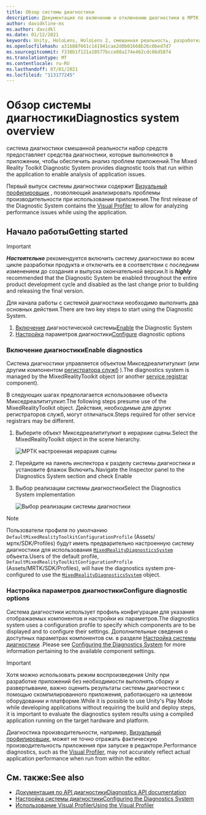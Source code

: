 ```yaml
---
title: Обзор системы диагностики
description: Документация по включению и отключению диагностики в МРТК
author: davidkline-ms
ms.author: davidkl
ms.date: 01/12/2021
keywords: Unity, HoloLens, HoloLens 2, смешанная реальность, разработка, MRTK
ms.openlocfilehash: a31b88f661c141941cae2d0b01668b26c0bed7d7
ms.sourcegitcommit: f338b1f121a10577bcce08a174e462cdc86d5874
ms.translationtype: MT
ms.contentlocale: ru-RU
ms.lasthandoff: 07/01/2021
ms.locfileid: "113177245"
---
```

# <a name="diagnostics-system-overview"></a><span data-ttu-id="4e66d-104">Обзор системы диагностики</span><span class="sxs-lookup"><span data-stu-id="4e66d-104">Diagnostics system overview</span></span>

<span data-ttu-id="4e66d-105">система диагностики смешанной реальности набор средств предоставляет средства диагностики, которые выполняются в приложении, чтобы обеспечить анализ проблем приложений.</span><span class="sxs-lookup"><span data-stu-id="4e66d-105">The Mixed Reality Toolkit Diagnostic System provides diagnostic tools that run within the application to enable analysis of application issues.</span></span>

<span data-ttu-id="4e66d-106">Первый выпуск системы диагностики содержит [Визуальный профилировщик](using-visual-profiler.md) , позволяющий анализировать проблемы производительности при использовании приложения.</span><span class="sxs-lookup"><span data-stu-id="4e66d-106">The first release of the Diagnostic System contains the [Visual Profiler](using-visual-profiler.md) to allow for analyzing performance issues while using the application.</span></span>

## <a name="getting-started"></a><span data-ttu-id="4e66d-107">Начало работы</span><span class="sxs-lookup"><span data-stu-id="4e66d-107">Getting started</span></span>

> [!IMPORTANT]
> <span data-ttu-id="4e66d-108">**_Настоятельно_** рекомендуется включить систему диагностики во всем цикле разработки продукта и отключить ее в соответствии с последним изменением до создания и выпуска окончательной версии.</span><span class="sxs-lookup"><span data-stu-id="4e66d-108">It is **_highly_** recommended that the Diagnostic System be enabled throughout the entire product development cycle and disabled as the last change prior to building and releasing the final version.</span></span>

<span data-ttu-id="4e66d-109">Для начала работы с системой диагностики необходимо выполнить два основных действия.</span><span class="sxs-lookup"><span data-stu-id="4e66d-109">There are two key steps to start using the Diagnostic System.</span></span>

1. <span data-ttu-id="4e66d-110">[Включение](#enable-diagnostics) диагностической системы</span><span class="sxs-lookup"><span data-stu-id="4e66d-110">[Enable](#enable-diagnostics) the Diagnostic System</span></span>
2. <span data-ttu-id="4e66d-111">[Настройка](#configure-diagnostic-options) параметров диагностики</span><span class="sxs-lookup"><span data-stu-id="4e66d-111">[Configure](#configure-diagnostic-options) diagnostic options</span></span>

### <a name="enable-diagnostics"></a><span data-ttu-id="4e66d-112">Включение диагностики</span><span class="sxs-lookup"><span data-stu-id="4e66d-112">Enable diagnostics</span></span>

<span data-ttu-id="4e66d-113">Система диагностики управляется объектом Микседреалититулкит (или другим компонентом [регистратора служб](xref:Microsoft.MixedReality.Toolkit.IMixedRealityServiceRegistrar) ).</span><span class="sxs-lookup"><span data-stu-id="4e66d-113">The diagnostics system is managed by the MixedRealityToolkit object (or another [service registrar](xref:Microsoft.MixedReality.Toolkit.IMixedRealityServiceRegistrar) component).</span></span>

<span data-ttu-id="4e66d-114">В следующих шагах предполагается использование объекта Микседреалититулкит.</span><span class="sxs-lookup"><span data-stu-id="4e66d-114">The following steps presume use of the MixedRealityToolkit object.</span></span> <span data-ttu-id="4e66d-115">Действия, необходимые для других регистраторов служб, могут отличаться.</span><span class="sxs-lookup"><span data-stu-id="4e66d-115">Steps required for other service registrars may be different.</span></span>

1. <span data-ttu-id="4e66d-116">Выберите объект Микседреалититулкит в иерархии сцены.</span><span class="sxs-lookup"><span data-stu-id="4e66d-116">Select the MixedRealityToolkit object in the scene hierarchy.</span></span>

    ![МРТК настроенная иерархия сцены](../images/MRTK_ConfiguredHierarchy.png)

1. <span data-ttu-id="4e66d-118">Перейдите на панель инспектора к разделу системы диагностики и установите флажок Включить.</span><span class="sxs-lookup"><span data-stu-id="4e66d-118">Navigate the Inspector panel to the Diagnostics System section and check Enable</span></span>
1. <span data-ttu-id="4e66d-119">Выбор реализации системы диагностики</span><span class="sxs-lookup"><span data-stu-id="4e66d-119">Select the Diagnostics System implementation</span></span>

    ![Выбор реализации системы диагностики](../images/diagnostics/DiagnosticsSelectSystemType.png)

> [!NOTE]
> <span data-ttu-id="4e66d-121">Пользователи профиля по умолчанию `DefaultMixedRealityToolkitConfigurationProfile` (Assets/мртк/SDK/Profiles) будут иметь предварительно настроенную систему диагностики для использования [`MixedRealityDiagnosticsSystem`](xref:Microsoft.MixedReality.Toolkit.Diagnostics.MixedRealityDiagnosticsSystem) объекта.</span><span class="sxs-lookup"><span data-stu-id="4e66d-121">Users of the default profile, `DefaultMixedRealityToolkitConfigurationProfile` (Assets/MRTK/SDK/Profiles), will have the diagnostics system pre-configured to use the [`MixedRealityDiagnosticsSystem`](xref:Microsoft.MixedReality.Toolkit.Diagnostics.MixedRealityDiagnosticsSystem) object.</span></span>

### <a name="configure-diagnostic-options"></a><span data-ttu-id="4e66d-122">Настройка параметров диагностики</span><span class="sxs-lookup"><span data-stu-id="4e66d-122">Configure diagnostic options</span></span>

<span data-ttu-id="4e66d-123">Система диагностики использует профиль конфигурации для указания отображаемых компонентов и настройки их параметров.</span><span class="sxs-lookup"><span data-stu-id="4e66d-123">The diagnostics system uses a configuration profile to specify which components are to be displayed and to configure their settings.</span></span> <span data-ttu-id="4e66d-124">Дополнительные сведения о доступных параметрах компонентов см. в разделе [Настройка системы диагностики](configuring-diagnostics.md) .</span><span class="sxs-lookup"><span data-stu-id="4e66d-124">Please see [Configuring the Diagnostics System](configuring-diagnostics.md) for more information pertaining to the available component settings.</span></span>

> [!IMPORTANT]
> <span data-ttu-id="4e66d-125">Хотя можно использовать режим воспроизведения Unity при разработке приложений без необходимости выполнять сборку и развертывание, важно оценить результаты системы диагностики с помощью скомпилированного приложения, работающего на целевом оборудовании и платформе.</span><span class="sxs-lookup"><span data-stu-id="4e66d-125">While it is possible to use Unity's Play Mode while developing applications without requiring the build and deploy steps, it is important to evaluate the diagnostics system results using a compiled application running on the target hardware and platform.</span></span>
>
> <span data-ttu-id="4e66d-126">Диагностика производительности, например, [Визуальный профилировщик](using-visual-profiler.md), может не точно отражать фактическую производительность приложения при запуске в редакторе.</span><span class="sxs-lookup"><span data-stu-id="4e66d-126">Performance diagnostics, such as the [Visual Profiler](using-visual-profiler.md), may not accurately reflect actual application performance when run from within the editor.</span></span>

## <a name="see-also"></a><span data-ttu-id="4e66d-127">См. также:</span><span class="sxs-lookup"><span data-stu-id="4e66d-127">See also</span></span>

- [<span data-ttu-id="4e66d-128">Документация по API диагностики</span><span class="sxs-lookup"><span data-stu-id="4e66d-128">Diagnostics API documentation</span></span>](xref:Microsoft.MixedReality.Toolkit.Diagnostics)
- [<span data-ttu-id="4e66d-129">Настройка системы диагностики</span><span class="sxs-lookup"><span data-stu-id="4e66d-129">Configuring the Diagnostics System</span></span>](configuring-diagnostics.md)
- [<span data-ttu-id="4e66d-130">Использование Visual Profiler</span><span class="sxs-lookup"><span data-stu-id="4e66d-130">Using the Visual Profiler</span></span>](using-visual-profiler.md)
